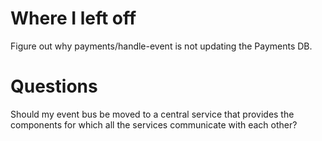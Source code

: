 # Where I left off

Figure out why payments/handle-event is not updating the Payments DB.

# Questions
Should my event bus be moved to a central service that provides the components for which all the services communicate with each other?